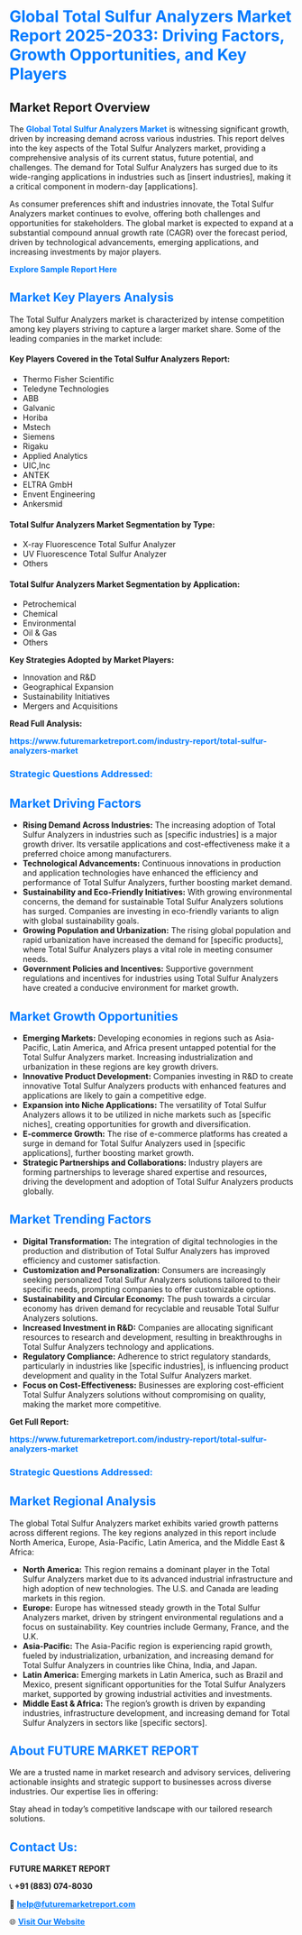 <h1 style="color: #007BFF;">Global Total Sulfur Analyzers Market Report 2025-2033: Driving Factors, Growth Opportunities, and Key Players</h1>

<section id="overview">
<h2>Market Report Overview</h2>
<p>The <a href="https://www.futuremarketreport.com/industry-report/total-sulfur-analyzers-market" style="color: #007BFF; text-decoration: none;"><strong>Global Total Sulfur Analyzers Market</strong></a> is witnessing significant growth, driven by increasing demand across various industries. This report delves into the key aspects of the Total Sulfur Analyzers market, providing a comprehensive analysis of its current status, future potential, and challenges. The demand for Total Sulfur Analyzers has surged due to its wide-ranging applications in industries such as [insert industries], making it a critical component in modern-day [applications].</p>
<p>As consumer preferences shift and industries innovate, the Total Sulfur Analyzers market continues to evolve, offering both challenges and opportunities for stakeholders. The global market is expected to expand at a substantial compound annual growth rate (CAGR) over the forecast period, driven by technological advancements, emerging applications, and increasing investments by major players.</p>
</section>

<section id="overview">
<p><a href="https://www.futuremarketreport.com/request-sample/reportId=105753" style="color: #007BFF; text-decoration: none;"><strong>Explore Sample Report Here</strong></a></p>
</section>

<section id="key-players">
<h2 style="color: #007BFF;">Market Key Players Analysis</h2>
<p>The Total Sulfur Analyzers market is characterized by intense competition among key players striving to capture a larger market share. Some of the leading companies in the market include:</p>
<h4>Key Players Covered in the Total Sulfur Analyzers Report:</h4>
<ul><li>Thermo Fisher Scientific</li><li>Teledyne Technologies</li><li>ABB</li><li>Galvanic</li><li>Horiba</li><li>Mstech</li><li>Siemens</li><li>Rigaku</li><li>Applied Analytics</li><li>UIC,Inc</li><li>ANTEK</li><li>ELTRA GmbH</li><li>Envent Engineering</li><li>Ankersmid</li></ul>
<h4>Total Sulfur Analyzers Market Segmentation by Type:</h4>
<ul><li>X-ray Fluorescence Total Sulfur Analyzer</li><li>UV Fluorescence Total Sulfur Analyzer</li><li>Others</li></ul>

<h4>Total Sulfur Analyzers Market Segmentation by Application:</h4>
<ul><li>Petrochemical</li><li>Chemical</li><li>Environmental</li><li>Oil &amp; Gas</li><li>Others</li></ul>
<p><strong>Key Strategies Adopted by Market Players:</strong></p>
<ul>
<li>Innovation and R&D</li>
<li>Geographical Expansion</li>
<li>Sustainability Initiatives</li>
<li>Mergers and Acquisitions</li>
</ul>
</section>

<section>
<p><strong>Read Full Analysis: </strong></p><a href="https://www.futuremarketreport.com/industry-report/total-sulfur-analyzers-market" style="color: #007BFF; text-decoration: none;"><strong>https://www.futuremarketreport.com/industry-report/total-sulfur-analyzers-market</strong></a>
<h3 style="color: #007BFF;">Strategic Questions Addressed:</h3>
</section>

<section id="driving-factors">
<h2 style="color: #007BFF;">Market Driving Factors</h2>
<ul>
<li><strong>Rising Demand Across Industries:</strong> The increasing adoption of Total Sulfur Analyzers in industries such as [specific industries] is a major growth driver. Its versatile applications and cost-effectiveness make it a preferred choice among manufacturers.</li>
<li><strong>Technological Advancements:</strong> Continuous innovations in production and application technologies have enhanced the efficiency and performance of Total Sulfur Analyzers, further boosting market demand.</li>
<li><strong>Sustainability and Eco-Friendly Initiatives:</strong> With growing environmental concerns, the demand for sustainable Total Sulfur Analyzers solutions has surged. Companies are investing in eco-friendly variants to align with global sustainability goals.</li>
<li><strong>Growing Population and Urbanization:</strong> The rising global population and rapid urbanization have increased the demand for [specific products], where Total Sulfur Analyzers plays a vital role in meeting consumer needs.</li>
<li><strong>Government Policies and Incentives:</strong> Supportive government regulations and incentives for industries using Total Sulfur Analyzers have created a conducive environment for market growth.</li>
</ul>
</section>

<section id="growth-opportunities">
<h2 style="color: #007BFF;">Market Growth Opportunities</h2>
<ul>
<li><strong>Emerging Markets:</strong> Developing economies in regions such as Asia-Pacific, Latin America, and Africa present untapped potential for the Total Sulfur Analyzers market. Increasing industrialization and urbanization in these regions are key growth drivers.</li>
<li><strong>Innovative Product Development:</strong> Companies investing in R&D to create innovative Total Sulfur Analyzers products with enhanced features and applications are likely to gain a competitive edge.</li>
<li><strong>Expansion into Niche Applications:</strong> The versatility of Total Sulfur Analyzers allows it to be utilized in niche markets such as [specific niches], creating opportunities for growth and diversification.</li>
<li><strong>E-commerce Growth:</strong> The rise of e-commerce platforms has created a surge in demand for Total Sulfur Analyzers used in [specific applications], further boosting market growth.</li>
<li><strong>Strategic Partnerships and Collaborations:</strong> Industry players are forming partnerships to leverage shared expertise and resources, driving the development and adoption of Total Sulfur Analyzers products globally.</li>
</ul>
</section>

<section id="trending-factors">
<h2 style="color: #007BFF;">Market Trending Factors</h2>
<ul>
<li><strong>Digital Transformation:</strong> The integration of digital technologies in the production and distribution of Total Sulfur Analyzers has improved efficiency and customer satisfaction.</li>
<li><strong>Customization and Personalization:</strong> Consumers are increasingly seeking personalized Total Sulfur Analyzers solutions tailored to their specific needs, prompting companies to offer customizable options.</li>
<li><strong>Sustainability and Circular Economy:</strong> The push towards a circular economy has driven demand for recyclable and reusable Total Sulfur Analyzers solutions.</li>
<li><strong>Increased Investment in R&D:</strong> Companies are allocating significant resources to research and development, resulting in breakthroughs in Total Sulfur Analyzers technology and applications.</li>
<li><strong>Regulatory Compliance:</strong> Adherence to strict regulatory standards, particularly in industries like [specific industries], is influencing product development and quality in the Total Sulfur Analyzers market.</li>
<li><strong>Focus on Cost-Effectiveness:</strong> Businesses are exploring cost-efficient Total Sulfur Analyzers solutions without compromising on quality, making the market more competitive.</li>
</ul>
</section>

<section>
<p><strong>Get Full Report: </strong></p><a href="https://www.futuremarketreport.com/industry-report/total-sulfur-analyzers-market" style="color: #007BFF; text-decoration: none;"><strong>https://www.futuremarketreport.com/industry-report/total-sulfur-analyzers-market</strong></a>
<h3 style="color: #007BFF;">Strategic Questions Addressed:</h3>
</section>


<section id="regional-analysis">
<h2 style="color: #007BFF;">Market Regional Analysis</h2>
<p>The global Total Sulfur Analyzers market exhibits varied growth patterns across different regions. The key regions analyzed in this report include North America, Europe, Asia-Pacific, Latin America, and the Middle East & Africa:</p>
<ul>
<li><strong>North America:</strong> This region remains a dominant player in the Total Sulfur Analyzers market due to its advanced industrial infrastructure and high adoption of new technologies. The U.S. and Canada are leading markets in this region.</li>
<li><strong>Europe:</strong> Europe has witnessed steady growth in the Total Sulfur Analyzers market, driven by stringent environmental regulations and a focus on sustainability. Key countries include Germany, France, and the U.K.</li>
<li><strong>Asia-Pacific:</strong> The Asia-Pacific region is experiencing rapid growth, fueled by industrialization, urbanization, and increasing demand for Total Sulfur Analyzers in countries like China, India, and Japan.</li>
<li><strong>Latin America:</strong> Emerging markets in Latin America, such as Brazil and Mexico, present significant opportunities for the Total Sulfur Analyzers market, supported by growing industrial activities and investments.</li>
<li><strong>Middle East & Africa:</strong> The region’s growth is driven by expanding industries, infrastructure development, and increasing demand for Total Sulfur Analyzers in sectors like [specific sectors].</li>
</ul>
</section>

<footer>
<h2 style="color: #007BFF;">About FUTURE MARKET REPORT</h2>
<p>We are a trusted name in market research and advisory services, delivering actionable insights and strategic support to businesses across diverse industries. Our expertise lies in offering:</p>

<p>Stay ahead in today’s competitive landscape with our tailored research solutions.</p>

<h2 style="color: #007BFF;">Contact Us:</h2>
<p><strong>FUTURE MARKET REPORT</strong></p>
<p>📞 <strong>+91 (883) 074-8030</strong></p>
<p>📧 <strong><a href="mailto:help@futuremarketreport.com" style="color: #007BFF;">help@futuremarketreport.com</a></strong></p>
<p>🌐 <strong><a href="https://www.futuremarketreport.com/" style="color: #007BFF;">Visit Our Website</a></strong></p>
</footer>